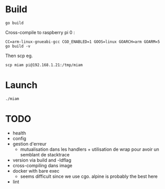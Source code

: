 

# Build

`go build`

Cross-compile to raspberry pi 0 :

`CC=arm-linux-gnueabi-gcc CGO_ENABLED=1 GOOS=linux GOARCH=arm GOARM=5 go build -v`

Then scp eg.

`scp miam pi@192.168.1.21:/tmp/miam`

# Launch

`./miam`

# TODO

- health
- config
- gestion d'erreur
    - mutualisation dans les handlers + utilisation de wrap pour avoir un semblant de stacktrace
- version via build and -ldflag
- cross-compiling dans image
- docker with bare exec
    - seems difficult since we use cgo. alpine is probably the best here
- lint
